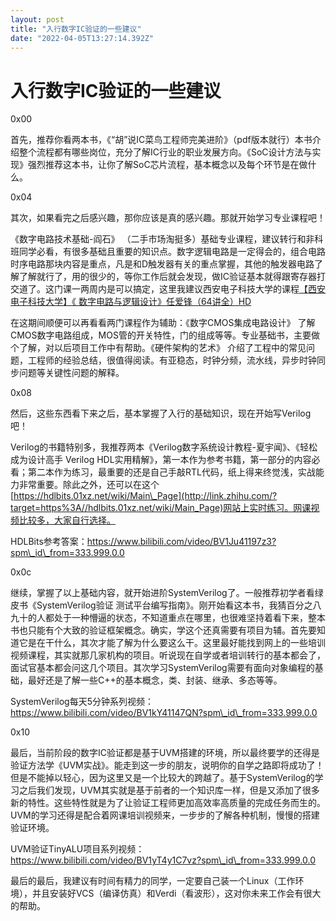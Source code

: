 ```yaml
---
layout: post
title: "入行数字IC验证的一些建议"
date: "2022-04-05T13:27:14.392Z"
---
```

入行数字IC验证的一些建议
=============

0x00

首先，推荐你看两本书，《“胡”说IC菜鸟工程师完美进阶》（pdf版本就行）本书介绍整个流程都有哪些岗位，充分了解IC行业的职业发展方向。《SoC设计方法与实现》强烈推荐这本书，让你了解SoC芯片流程，基本概念以及每个环节是在做什么。

0x04

其次，如果看完之后感兴趣，那你应该是真的感兴趣。那就开始学习专业课程吧！

《数字电路技术基础-阎石》 （二手市场淘挺多）基础专业课程，建议转行和非科班同学必看，有很多基础且重要的知识点。数字逻辑电路是一定得会的，组合电路时序电路那块内容是重点，凡是和D触发器有关的重点掌握，其他的触发器电路了解了解就行了，用的很少的，等你工作后就会发现，做IC验证基本就得跟寄存器打交道了。这门课一两周内是可以搞定，这里我建议西安电子科技大学的课程[【西安电子科技大学】《 数字电路与逻辑设计》任爱锋（64讲全）HD](http://link.zhihu.com/?target=https%3A//www.bilibili.com/video/BV1NE411r7dr%3Ffrom%3Dsearch%26seid%3D11475594093592704410%26spm_id_from%3D333.337.0.0)

在这期间顺便可以再看看两门课程作为辅助：《数字CMOS集成电路设计》 了解CMOS数字电路组成，MOS管的开关特性，门的组成等等。专业基础书，主要做个了解，对以后项目工作中有帮助。《硬件架构的艺术》 介绍了工程中的常见问题，工程师的经验总结，很值得阅读。有亚稳态，时钟分频，流水线，异步时钟同步问题等关键性问题的解释。

0x08

然后，这些东西看下来之后，基本掌握了入行的基础知识，现在开始写Verilog吧！

Verilog的书籍特别多，我推荐两本《Verilog数字系统设计教程-夏宇闻》、《轻松成为设计高手 Verilog HDL实用精解》，第一本作为参考书籍，第一部分的内容必看；第二本作为练习，最重要的还是自己手敲RTL代码，纸上得来终觉浅，实战能力非常重要。除此之外，还可以在这个[https://hdlbits.01xz.net/wiki/Main\_Page](http://link.zhihu.com/?target=https%3A//hdlbits.01xz.net/wiki/Main_Page)网站上实时练习。网课视频比较多，大家自行选择。

HDLBits参考答案：https://www.bilibili.com/video/BV1Ju41197z3?spm\_id\_from=333.999.0.0

0x0c

继续，掌握了以上基础内容，就开始进阶SystemVerilog了。一般推荐初学者看绿皮书《SystemVerilog验证 测试平台编写指南》。刚开始看这本书，我猜百分之八九十的人都处于一种懵逼的状态，不知道重点在哪里，也很难坚持着看下来，整本书也只能有个大致的验证框架概念。确实，学这个还真需要有项目为辅。首先要知道它是在干什么，其次才能了解为什么要这么干。这里最好能找到网上的一些培训视频课程，其实就那几家机构的项目。听说现在自学或者培训转行的基本都会了，面试官基本都会问这几个项目。其次学习SystemVerilog需要有面向对象编程的基础，最好还是了解一些C++的基本概念，类、封装、继承、多态等等。

SystemVerilog每天5分钟系列视频：https://www.bilibili.com/video/BV1kY41147QN?spm\_id\_from=333.999.0.0

0x10

最后，当前阶段的数字IC验证都是基于UVM搭建的环境，所以最终要学的还得是验证方法学《UVM实战》。能走到这一步的朋友，说明你的自学之路即将成功了！但是不能掉以轻心，因为这里又是一个比较大的跨越了。基于SystemVerilog的学习之后我们发现，UVM其实就是基于前者的一个知识库一样，但是又添加了很多新的特性。这些特性就是为了让验证工程师更加高效率高质量的完成任务而生的。UVM的学习还得是配合着网课培训视频来，一步步的了解各种机制，慢慢的搭建验证环境。

UVM验证TinyALU项目系列视频： https://www.bilibili.com/video/BV1yT4y1C7vz?spm\_id\_from=333.999.0.0

最后的最后，我建议有时间有精力的同学，一定要自己装一个Linux（工作环境），并且安装好VCS（编译仿真）和Verdi（看波形），这对你未来工作会有很大的帮助。